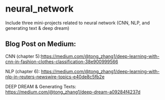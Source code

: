 # neural_network
Include three mini-projects related to neural network (CNN, NLP, and generating text & deep dream)

## Blog Post on Medium:
CNN (chapter 5):https://medium.com/@tong_zhang1/deep-learning-with-cnn-in-fashion-clothes-classification-38e900999566

NLP (chapter 6): https://medium.com/@tong_zhang1/deep-learning-with-nlp-in-reuters-newswire-topics-e40de8c5fb2e

DEEP DREAM & Generating Texts: https://medium.com/@tong_zhang1/deep-dream-a09284f4237d
